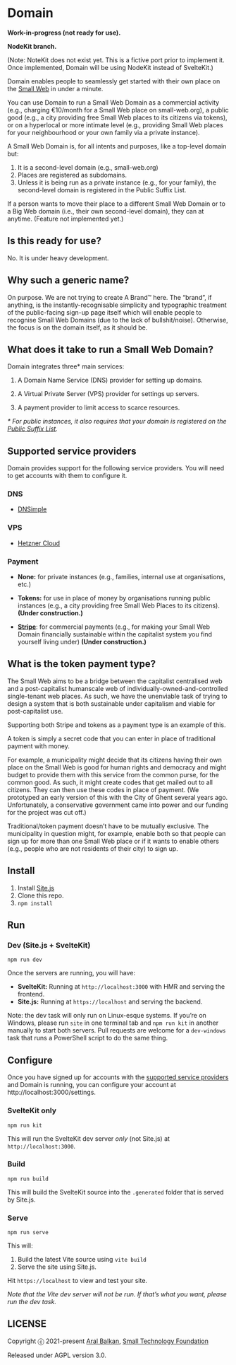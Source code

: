 # Domain

__Work-in-progress (not ready for use).__

__NodeKit branch.__

(Note: NoteKit does not exist yet. This is a fictive port prior to implement it. Once implemented, Domain will be using NodeKit instead of SvelteKit.)

Domain enables people to seamlessly get started with their own place on the [Small Web](https://small-tech.org/research-and-development) in under a minute.

You can use Domain to run a Small Web Domain as a commercial activity (e.g., charging €10/month for a Small Web place on small-web.org), a public good (e.g., a city providing free Small Web places to its citizens via tokens), or on a hyperlocal or more intimate level (e.g., providing Small Web places for your neighbourhood or your own family via a private instance).

A Small Web Domain is, for all intents and purposes, like a top-level domain but:

  1. It is a second-level domain (e.g., small-web.org)
  2. Places are registered as subdomains.
  3. Unless it is being run as a private instance (e.g., for your family), the second-level domain is registered in the Public Suffix List.

If a person wants to move their place to a different Small Web Domain or to a Big Web domain (i.e., their own second-level domain), they can at anytime. (Feature not implemented yet.)

## Is this ready for use?

No. It is under heavy development.

## Why such a generic name?

On purpose. We are not trying to create A Brand™ here. The “brand”, if anything, is the instantly-recognisable simplicity and typographic treatment of the public-facing sign-up page itself which will enable people to recognise Small Web Domains (due to the lack of bullshit/noise). Otherwise, the focus is on the domain itself, as it should be.

## What does it take to run a Small Web Domain?

Domain integrates three* main services:

1. A Domain Name Service (DNS) provider for setting up domains.

2. A Virtual Private Server (VPS) provider for settings up servers.

3. A payment provider to limit access to scarce resources.

_\* For public instances, it also requires that your domain is registered on the [Public Suffix List](https://publicsuffix.org/)._

## Supported service providers

Domain provides support for the following service providers. You will need to get accounts with them to configure it.

### DNS

  - [DNSimple](https://dnsimple.com)

### VPS

  - [Hetzner Cloud](https://www.hetzner.com/cloud)

### Payment

  - __None:__ for private instances (e.g., families, internal use at organisations, etc.)

  - __Tokens:__ for use in place of money by organisations running public instances (e.g., a city providing free Small Web Places to its citizens). __(Under construction.)__

  - __[Stripe](https://stripe.com)__: for commercial payments (e.g., for making your Small Web Domain financially sustainable within the capitalist system you find yourself living under) __(Under construction.)__

## What is the token payment type?

The Small Web aims to be a bridge between the capitalist centralised web and a post-capitalist humanscale web of individually-owned-and-controlled single-tenant web places. As such, we have the unenviable task of trying to design a system that is both sustainable under capitalism and viable for post-capitalist use.

Supporting both Stripe and tokens as a payment type is an example of this.

A token is simply a secret code that you can enter in place of traditional payment with money.

For example, a municipality might decide that its citizens having their own place on the Small Web is good for human rights and democracy and might budget to provide them with this service from the common purse, for the common good. As such, it might create codes that get mailed out to all citizens. They can then use these codes in place of payment. (We prototyped an early version of this with the City of Ghent several years ago. Unfortunately, a conservative government came into power and our funding for the project was cut off.)

Traditional/token payment doesn’t have to be mutually exclusive. The municipality in question might, for example, enable both so that people can sign up for more than one Small Web place or if it wants to enable others (e.g., people who are not residents of their city) to sign up.

## Install

1. Install [Site.js](https://sitejs.org)
2. Clone this repo.
3. `npm install`

## Run

### Dev (Site.js + SvelteKit)

```shell
npm run dev
```

Once the servers are running, you will have:

  - __SvelteKit:__ Running at `http://localhost:3000` with HMR and serving the frontend.
  - __Site.js:__ Running at `https://localhost` and serving the backend.

Note: the dev task will only run on Linux-esque systems. If you’re on Windows, please run `site` in one terminal tab and `npm run kit` in another manually to start both servers. Pull requests are welcome for a `dev-windows` task that runs a PowerShell script to do the same thing.

## Configure

Once you have signed up for accounts with the [supported service providers](#supported-service-providers) and Domain is running, you can configure your account at http://localhost:3000/settings.


### SvelteKit only

```shell
npm run kit
```

This will run the SvelteKit dev server _only_ (not Site.js) at `http://localhost:3000`.

### Build

```shell
npm run build
```

This will build the SvelteKit source into the `.generated` folder that is served by Site.js.

### Serve

```shell
npm run serve
```

This will:

1. Build the latest Vite source using `vite build`
2. Serve the site using Site.js.

Hit `https://localhost` to view and test your site.

_Note that the Vite dev server will not be run. If that’s what you want, please run the dev task._

## LICENSE

Copyright ⓒ 2021-present [Aral Balkan](https://ar.al), [Small Technology Foundation](https://small-tech.org)

Released under AGPL version 3.0.
